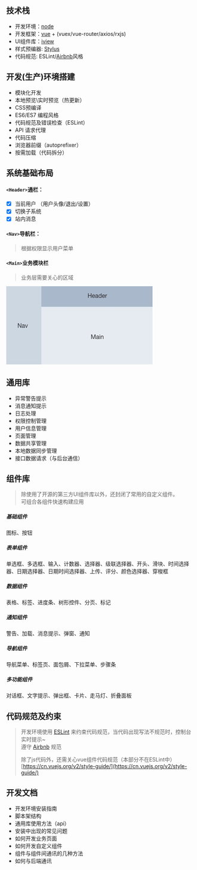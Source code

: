 ## 技术栈

* 开发环境：[node](https://nodejs.org/zh-cn/)
* 开发框架：[vue](https://cn.vuejs.org/) + \(vuex/vue-router/axios/rxjs\)
* UI组件库：[iview](https://www.iviewui.com/)
* 样式预编器: [Stylus](https://stylus.bootcss.com/)
* 代码规范: ESLint/[Airbnb](https://github.com/airbnb/javascript)风格

## 开发\(生产\)环境搭建

* 模块化开发
* 本地预览\实时预览（热更新）
* CSS预编译
* ES6/ES7 编程风格
* 代码规范及错误检查（ESLint）
* API 请求代理
* 代码压缩
* 浏览器前缀（autoprefixer）
* 按需加载（代码拆分）

## 系统基础布局

#### `<Header>`通栏：

* [x] 当前用户 （用户头像/退出/设置）
* [x] 切换子系统
* [x] 站内消息

#### `<Nav>`导航栏：

> 根据权限显示用户菜单

#### `<Main>`业务模块栏

> 业务层需要关心的区域

![](/assets/1.png)

## 通用库

* 异常警告提示
* 消息通知提示
* 日志处理
* 权限控制管理
* 用户信息管理
* 页面管理
* 数据共享管理 
* 本地数据同步管理
* 接口数据请求（与后台通信）

## 组件库

> 除使用了开源的第三方UI组件库以外，还封闭了常用的自定义组件。  
> 可组合各组件快速构建应用

##### 基础组件

图标、按钮

##### 表单组件

单选框、多选框、输入、计数器、选择器、级联选择器、开头、滑块、时间选择器、日期选择器、日期时间选择器、上传、评分、颜色选择器、穿梭框

##### 数据组件

表格、标签、进度条、树形控件、分页、标记

##### 通知组件

警告、加载、消息提示、弹窗、通知

##### 导航组件

导航菜单、标签页、面包屑、下拉菜单、步骤条

##### 多功能组件

对话框、文字提示、弹出框、卡片、走马灯、折叠面板

## 代码规范及约束

> 开发环境使用 [ESLint](https://eslint.org/) 来约束代码规范，当代码出现写法不规范时，控制台实时提示~  
> 遵守 [Airbnb](https://github.com/airbnb/javascript) 规范
>
> 除了js代码外，还需关心vue组件代码规范（本部分不在ESLint中）  
> [https://cn.vuejs.org/v2/style-guide/](https://cn.vuejs.org/v2/style-guide/)

## 开发文档

* 开发环境安装指南
* 脚本架结构
* 通用库使用方法（api）
* 安装中出现的常见问题
* 如何开发业务页面
* 如何开发自定义组件
* 组件与组件间通讯的几种方法
* 如何与后端通讯



